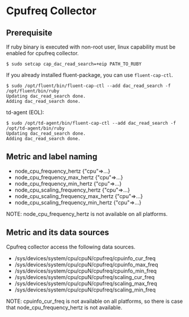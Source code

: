 # Cpufreq Collector

## Prerequisite

If ruby binary is executed with non-root user, linux capability
must be enabled for cpufreq collector.

```console
$ sudo setcap cap_dac_read_search=+eip PATH_TO_RUBY
```

If you already installed fluent-package, you can use `fluent-cap-ctl`.

```console
$ sudo /opt/fluent/bin/fluent-cap-ctl --add dac_read_search -f /opt/fluent/bin/ruby 
Updating dac_read_search done.
Adding dac_read_search done.
```

td-agent (EOL):

```console
$ sudo /opt/td-agent/bin/fluent-cap-ctl --add dac_read_search -f /opt/td-agent/bin/ruby 
Updating dac_read_search done.
Adding dac_read_search done.
```

## Metric and label naming

* node_cpu_frequency_hertz {"cpu"=>...}
* node_cpu_frequency_max_hertz {"cpu"=>...}
* node_cpu_frequency_min_hertz {"cpu"=>...}
* node_cpu_scaling_frequency_hertz {"cpu"=>...}
* node_cpu_scaling_frequency_max_hertz {"cpu"=>...}
* node_cpu_scaling_frequency_min_hertz {"cpu"=>...}

NOTE: node_cpu_frequency_hertz is not available on all platforms.

## Metric and its data sources

Cpufreq collector access the following data sources.

* /sys/devices/system/cpu/cpuN/cpufreq/cpuinfo_cur_freq
* /sys/devices/system/cpu/cpuN/cpufreq/cpuinfo_max_freq
* /sys/devices/system/cpu/cpuN/cpufreq/cpuinfo_min_freq
* /sys/devices/system/cpu/cpuN/cpufreq/scaling_cur_freq
* /sys/devices/system/cpu/cpuN/cpufreq/scaling_max_freq
* /sys/devices/system/cpu/cpuN/cpufreq/scaling_min_freq

NOTE: cpuinfo_cur_freq is not available on all platforms, so 
there is case that node_cpu_frequency_hertz is not available.
